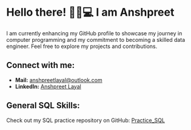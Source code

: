 # Hello there! 🖐🏽💻 I am Anshpreet

I am currently enhancing my GitHub profile to showcase my journey in computer programming and my commitment to becoming a skilled data engineer. Feel free to explore my projects and contributions.

## Connect with me:
- **Mail:** [anshpreetlayal@outlook.com](mailto:anshpreetlayal@outlook.com)
- **LinkedIn:** [Anshpreet Layal](https://www.linkedin.com/in/anshpreetlayal/)

## General SQL Skills:
Check out my SQL practice repository on GitHub: [Practice_SQL](https://github.com/anshpreetlayal/practice_sql)




